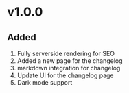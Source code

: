 # v1.0.0

## Added
1. Fully serverside rendering for SEO
2. Added a new page for the changelog
3. markdown integration for changelog
4. Update UI for the changelog page
5. Dark mode support